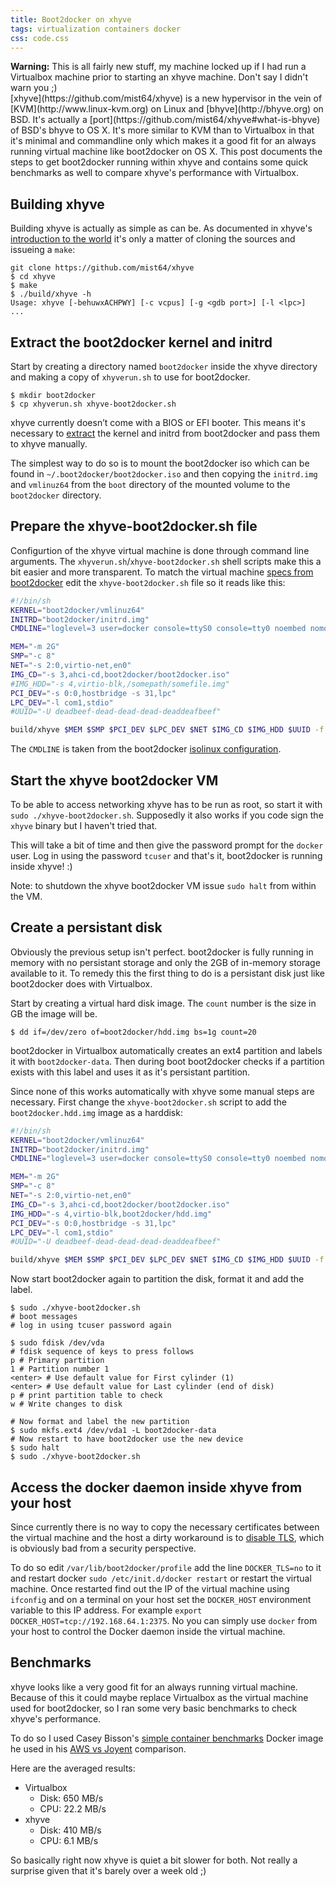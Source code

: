 ```yaml
---
title: Boot2docker on xhyve
tags: virtualization containers docker
css: code.css
---
```


<div class="alert alert-warning" role="alert">
    <strong>Warning:</strong> This is all fairly new stuff, my machine locked up if I had run a Virtualbox machine prior to starting an xhyve machine. Don't say I didn't warn you ;)
</div>
[xhyve](https://github.com/mist64/xhyve) is a new hypervisor in the vein of [KVM](http://www.linux-kvm.org) on Linux and [bhyve](http://bhyve.org) on BSD. It's actually a [port](https://github.com/mist64/xhyve#what-is-bhyve) of BSD's bhyve to OS X.
It's more similar to KVM than to Virtualbox in that it's minimal and commandline only which makes it a good fit for an always running virtual machine like boot2docker on OS X.
This post documents the steps to get boot2docker running within xhyve and contains some quick benchmarks as well to compare xhyve's performance with Virtualbox.


## Building xhyve
Building xhyve is actually as simple as can be. As documented in xhyve's [introduction to the world](http://www.pagetable.com/?p=831) it's only a matter of cloning the sources and issueing a `make`:

```console
git clone https://github.com/mist64/xhyve
$ cd xhyve
$ make
$ ./build/xhyve -h
Usage: xhyve [-behuwxACHPWY] [-c vcpus] [-g <gdb port>] [-l <lpc>]
...
```


## Extract the boot2docker kernel and initrd
Start by creating a directory named `boot2docker` inside the xhyve directory and making a copy of `xhyverun.sh` to use for boot2docker.

```console
$ mkdir boot2docker
$ cp xhyverun.sh xhyve-boot2docker.sh
```

xhyve currently doesn’t come with a BIOS or EFI booter. This means it's necessary to [extract](https://github.com/boot2docker/boot2docker/blob/master/doc/AUTOMATED_SCRIPT.md#extracting-initrd-and-vmlinuz64) the kernel and initrd from boot2docker and pass them to xhyve manually.

The simplest way to do so is to mount the boot2docker iso which can be found in `~/.boot2docker/boot2docker.iso` and then copying the `initrd.img` and `vmlinuz64` from the `boot` directory of the mounted volume to the `boot2docker` directory.


## Prepare the xhyve-boot2docker.sh file
Configurtion of the xhyve virtual machine is done through command line arguments. The `xhyverun.sh`/`xhyve-boot2docker.sh` shell scripts make this a bit easier and more transparent.
To match the virtual machine [specs from boot2docker](https://github.com/boot2docker/boot2docker/blob/master/doc/FAQ.md#what-are-the-specs-of-the-vm) edit the `xhyve-boot2docker.sh` file so it reads like this:

```bash
#!/bin/sh
KERNEL="boot2docker/vmlinuz64"
INITRD="boot2docker/initrd.img"
CMDLINE="loglevel=3 user=docker console=ttyS0 console=tty0 noembed nomodeset norestore waitusb=10:LABEL=boot2docker-data base"

MEM="-m 2G"
SMP="-c 8"
NET="-s 2:0,virtio-net,en0"
IMG_CD="-s 3,ahci-cd,boot2docker/boot2docker.iso"
#IMG_HDD="-s 4,virtio-blk,/somepath/somefile.img"
PCI_DEV="-s 0:0,hostbridge -s 31,lpc"
LPC_DEV="-l com1,stdio"
#UUID="-U deadbeef-dead-dead-dead-deaddeafbeef"

build/xhyve $MEM $SMP $PCI_DEV $LPC_DEV $NET $IMG_CD $IMG_HDD $UUID -f kexec,$KERNEL,$INITRD,"$CMDLINE"
```

The `CMDLINE` is taken from the boot2docker [isolinux configuration](https://github.com/boot2docker/boot2docker/blob/master/rootfs/isolinux/isolinux.cfg#L7Kernel).


## Start the xhyve boot2docker VM
To be able to access networking xhyve has to be run as root, so start it with `sudo ./xhyve-boot2docker.sh`.
Supposedly it also works if you code sign the `xhyve` binary but I haven't tried that.

This will take a bit of time and then give the password prompt for the `docker` user. Log in using the password `tcuser` and that's it, boot2docker is running inside xhyve! :)

Note: to shutdown the xhyve boot2docker VM issue `sudo halt` from within the VM.


## Create a persistant disk
Obviously the previous setup isn't perfect. boot2docker is fully running in memory with no persistant storage and only the 2GB of in-memory storage available to it. To remedy this the first thing to do is a persistant disk just like boot2docker does with Virtualbox.

Start by creating a virtual hard disk image. The `count` number is the size in GB the image will be.

```console
$ dd if=/dev/zero of=boot2docker/hdd.img bs=1g count=20
```

boot2docker in Virtualbox automatically creates an ext4 partition and labels it with `boot2docker-data`. Then during boot boot2docker checks if a partition exists with this label and uses it as it's persistant partition.

Since none of this works automatically with xhyve some manual steps are necessary. First change the `xhyve-boot2docker.sh` script to add the `boot2docker.hdd.img` image as a harddisk:

```bash
#!/bin/sh
KERNEL="boot2docker/vmlinuz64"
INITRD="boot2docker/initrd.img"
CMDLINE="loglevel=3 user=docker console=ttyS0 console=tty0 noembed nomodeset norestore waitusb=10:LABEL=boot2docker-data base"

MEM="-m 2G"
SMP="-c 8"
NET="-s 2:0,virtio-net,en0"
IMG_CD="-s 3,ahci-cd,boot2docker/boot2docker.iso"
IMG_HDD="-s 4,virtio-blk,boot2docker/hdd.img"
PCI_DEV="-s 0:0,hostbridge -s 31,lpc"
LPC_DEV="-l com1,stdio"
#UUID="-U deadbeef-dead-dead-dead-deaddeafbeef"

build/xhyve $MEM $SMP $PCI_DEV $LPC_DEV $NET $IMG_CD $IMG_HDD $UUID -f kexec,$KERNEL,$INITRD,"$CMDLINE"
```

Now start boot2docker again to partition the disk, format it and add the label.

``` console
$ sudo ./xhyve-boot2docker.sh
# boot messages
# log in using tcuser password again

$ sudo fdisk /dev/vda
# fdisk sequence of keys to press follows
p # Primary partition
1 # Partition number 1
<enter> # Use default value for First cylinder (1)
<enter> # Use default value for Last cylinder (end of disk)
p # print partition table to check
w # Write changes to disk

# Now format and label the new partition
$ sudo mkfs.ext4 /dev/vda1 -L boot2docker-data
# Now restart to have boot2docker use the new device
$ sudo halt
$ sudo ./xhyve-boot2docker.sh
```


## Access the docker daemon inside xhyve from your host
Since currently there is no way to copy the necessary certificates between the virtual machine and the host a dirty workaround is to [disable TLS](https://github.com/boot2docker/boot2docker/blob/master/README.md#tls-support), which is obviously bad from a security perspective.

To do so edit `/var/lib/boot2docker/profile` add the line `DOCKER_TLS=no` to it and restart docker `sudo /etc/init.d/docker restart` or restart the virtual machine. Once restarted find out the IP of the virtual machine using `ifconfig` and on a terminal on your host set the `DOCKER_HOST` environment variable to this IP address. For example `export DOCKER_HOST=tcp://192.168.64.1:2375`. No you can simply use `docker` from your host to control the Docker daemon inside the virtual machine.


## Benchmarks
xhyve looks like a very good fit for an always running virtual machine. Because of this it could maybe replace Virtualbox as the virtual machine used for boot2docker, so I ran some very basic benchmarks to check xhyve's performance.

To do so I used Casey Bisson's [simple container benchmarks](https://registry.hub.docker.com/u/misterbisson/simple-container-benchmarks/) Docker image he used in his [AWS vs Joyent](https://www.joyent.com/blog/docker-bake-off-aws-vs-joyent) comparison.

Here are the averaged results:

- Virtualbox
  - Disk: 650 MB/s
  - CPU: 22.2 MB/s
- xhyve
  - Disk: 410 MB/s
  - CPU: 6.1 MB/s

So basically right now xhyve is quiet a bit slower for both. Not really a surprise given that it's barely over a week old ;)
